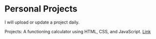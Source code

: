 # Personal Projects
I will upload or update a project daily.

Projects:
  A functioning calculator using HTML, CSS, and JavaScript. <a href="Calculator(webdev)" target="blank">Link</a>
